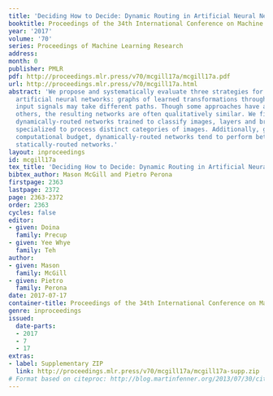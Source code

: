 ```yaml
---
title: 'Deciding How to Decide: Dynamic Routing in Artificial Neural Networks'
booktitle: Proceedings of the 34th International Conference on Machine Learning
year: '2017'
volume: '70'
series: Proceedings of Machine Learning Research
address: 
month: 0
publisher: PMLR
pdf: http://proceedings.mlr.press/v70/mcgill17a/mcgill17a.pdf
url: http://proceedings.mlr.press/v70/mcgill17a.html
abstract: 'We propose and systematically evaluate three strategies for training dynamically-routed
  artificial neural networks: graphs of learned transformations through which different
  input signals may take different paths. Though some approaches have advantages over
  others, the resulting networks are often qualitatively similar. We find that, in
  dynamically-routed networks trained to classify images, layers and branches become
  specialized to process distinct categories of images. Additionally, given a fixed
  computational budget, dynamically-routed networks tend to perform better than comparable
  statically-routed networks.'
layout: inproceedings
id: mcgill17a
tex_title: 'Deciding How to Decide: Dynamic Routing in Artificial Neural Networks'
bibtex_author: Mason McGill and Pietro Perona
firstpage: 2363
lastpage: 2372
page: 2363-2372
order: 2363
cycles: false
editor:
- given: Doina
  family: Precup
- given: Yee Whye
  family: Teh
author:
- given: Mason
  family: McGill
- given: Pietro
  family: Perona
date: 2017-07-17
container-title: Proceedings of the 34th International Conference on Machine Learning
genre: inproceedings
issued:
  date-parts:
  - 2017
  - 7
  - 17
extras:
- label: Supplementary ZIP
  link: http://proceedings.mlr.press/v70/mcgill17a/mcgill17a-supp.zip
# Format based on citeproc: http://blog.martinfenner.org/2013/07/30/citeproc-yaml-for-bibliographies/
---
```

